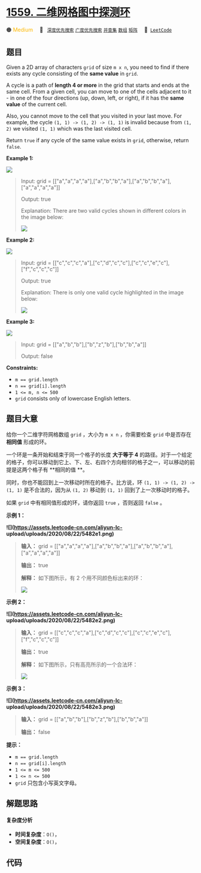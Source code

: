 # [1559. 二维网格图中探测环](https://leetcode.com/problems/detect-cycles-in-2d-grid)

🟠 <font color=#ffb800>Medium</font>&emsp; 🔖&ensp; [`深度优先搜索`](/leetcode-js/outline/tag/depth-first-search.md) [`广度优先搜索`](/leetcode-js/outline/tag/breadth-first-search.md) [`并查集`](/leetcode-js/outline/tag/union-find.md) [`数组`](/leetcode-js/outline/tag/array.md) [`矩阵`](/leetcode-js/outline/tag/matrix.md)&emsp; 🔗&ensp;[`LeetCode`](https://leetcode.com/problems/detect-cycles-in-2d-grid)

## 题目

Given a 2D array of characters `grid` of size `m x n`, you need to find if
there exists any cycle consisting of the **same value** in `grid`.

A cycle is a path of **length 4 or more** in the grid that starts and ends at
the same cell. From a given cell, you can move to one of the cells adjacent to
it - in one of the four directions (up, down, left, or right), if it has the
**same value** of the current cell.

Also, you cannot move to the cell that you visited in your last move. For
example, the cycle `(1, 1) -> (1, 2) -> (1, 1)` is invalid because from `(1,
2)` we visited `(1, 1)` which was the last visited cell.

Return `true` if any cycle of the same value exists in `grid`, otherwise,
return `false`.



**Example 1:**

**![](https://assets.leetcode.com/uploads/2020/07/15/1.png)**

> Input: grid = [["a","a","a","a"],["a","b","b","a"],["a","b","b","a"],["a","a","a","a"]]
> 
> Output: true
> 
> Explanation: There are two valid cycles shown in different colors in the image below:
> 
> ![](https://assets.leetcode.com/uploads/2020/07/15/11.png)

**Example 2:**

**![](https://assets.leetcode.com/uploads/2020/07/15/22.png)**

> Input: grid = [["c","c","c","a"],["c","d","c","c"],["c","c","e","c"],["f","c","c","c"]]
> 
> Output: true
> 
> Explanation: There is only one valid cycle highlighted in the image below:
> 
> ![](https://assets.leetcode.com/uploads/2020/07/15/2.png)

**Example 3:**

**![](https://assets.leetcode.com/uploads/2020/07/15/3.png)**

> Input: grid = [["a","b","b"],["b","z","b"],["b","b","a"]]
> 
> Output: false

**Constraints:**

  * `m == grid.length`
  * `n == grid[i].length`
  * `1 <= m, n <= 500`
  * `grid` consists only of lowercase English letters.


## 题目大意

给你一个二维字符网格数组 `grid` ，大小为 `m x n` ，你需要检查 `grid` 中是否存在 **相同值** 形成的环。

一个环是一条开始和结束于同一个格子的长度 **大于等于 4**
的路径。对于一个给定的格子，你可以移动到它上、下、左、右四个方向相邻的格子之一，可以移动的前提是这两个格子有 **相同的值  **。

同时，你也不能回到上一次移动时所在的格子。比方说，环  `(1, 1) -> (1, 2) -> (1, 1)` 是不合法的，因为从 `(1, 2)`
移动到 `(1, 1)` 回到了上一次移动时的格子。

如果 `grid` 中有相同值形成的环，请你返回 `true` ，否则返回 `false` 。



**示例 1：**

**![](https://assets.leetcode-cn.com/aliyun-lc-
upload/uploads/2020/08/22/5482e1.png)**

> 
> 
> 
> 
> 
> **输入：** grid = [["a","a","a","a"],["a","b","b","a"],["a","b","b","a"],["a","a","a","a"]]
> 
> **输出：** true
> 
> **解释：** 如下图所示，有 2 个用不同颜色标出来的环：
> 
> ![](https://assets.leetcode-cn.com/aliyun-lc-upload/uploads/2020/08/22/5482e11.png)
> 
> 

**示例 2：**

**![](https://assets.leetcode-cn.com/aliyun-lc-
upload/uploads/2020/08/22/5482e2.png)**

> 
> 
> 
> 
> 
> **输入：** grid = [["c","c","c","a"],["c","d","c","c"],["c","c","e","c"],["f","c","c","c"]]
> 
> **输出：** true
> 
> **解释：** 如下图所示，只有高亮所示的一个合法环：
> 
> ![](https://assets.leetcode-cn.com/aliyun-lc-upload/uploads/2020/08/22/5482e22.png)
> 
> 

**示例 3：**

**![](https://assets.leetcode-cn.com/aliyun-lc-
upload/uploads/2020/08/22/5482e3.png)**

> 
> 
> 
> 
> 
> **输入：** grid = [["a","b","b"],["b","z","b"],["b","b","a"]]
> 
> **输出：** false
> 
> 



**提示：**

  * `m == grid.length`
  * `n == grid[i].length`
  * `1 <= m <= 500`
  * `1 <= n <= 500`
  * `grid` 只包含小写英文字母。


## 解题思路

#### 复杂度分析

- **时间复杂度**：`O()`，
- **空间复杂度**：`O()`，

## 代码

```javascript

```